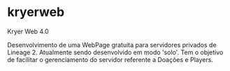 kryerweb
========

Kryer Web 4.0

Desenvolvimento de uma WebPage gratuita para servidores privados de Lineage 2.
Atualmente sendo desenvolvido em modo 'solo'.
Tem o objetivo de facilitar o gerenciamento do servidor referente a Doações e Players.
